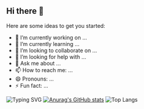 ## Hi there 👋

Here are some ideas to get you started:
- 🔭 I’m currently working on ...
- 🌱 I’m currently learning ...
- 👯 I’m looking to collaborate on ...
- 🤔 I’m looking for help with ...
- 💬 Ask me about ...
- 📫 How to reach me: ...
- 😄 Pronouns: ...
- ⚡ Fun fact: ...



![Typing SVG](https://readme-typing-svg.demolab.com/?lines=Second+line+of+text)
[![Anurag's GitHub stats](https://github-readme-stats.vercel.app/api?username=Chihiro1998)](https://github.com/Chihiro1998/github-readme-stats)
![Top Langs](https://github-readme-stats.vercel.app/api/top-langs/?username=Chihiro1998)


